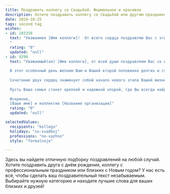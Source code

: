 ```yaml
---
title: Поздравить коллегу со Свадьбой. Формальное и красивое
description: Хотите поздравить коллегу со Свадьбой или другим праздником? Наш ИИ создаст незабываемое поздравление, а вы обязательно выделитесь среди других.  
date: 2024-10-25
tags: second tag
wishes:
- id: 103358
  text: "Уважаемая [Имя коллеги]!  От всего сердца поздравляю Вас с этим замечательным событием – свадьбой! Желаю Вам и Вашему супругу крепкой любви, взаимопонимания, семейного благополучия и долгих лет счастливой совместной жизни. Пусть Ваш союз будет наполнен радостью, теплом и нежностью.  Будьте счастливы!
  "
  rating: "0"
  updated: "null"
- id: 9290
  text: "Уважаемый(ая) [Имя коллеги], от всей души поздравляем Вас со вступлением в брак.
  
  В этот особенный день желаем Вам и Вашей второй половинке долгих и счастливых лет семейной жизни. Пусть Ваш союз будет наполнен любовью, пониманием и поддержкой.
  
  Сочетание двух сердец знаменует собой начало нового этапа Вашей жизни. Пусть он будет полон радости, гармонии и благополучия. Желаем Вам верного спутника жизни, который будет всегда рядом и разделит с Вами все радости и трудности.
  
  Пусть Ваша семья станет крепкой и надежной опорой, где Вы всегда найдете тепло, заботу и любовь. Счастья Вам, долголетия и пусть Ваш дом будет всегда полон гостеприимства и веселья.
  
  Искренне,
  [Ваше имя] и коллектив [Название организации]"
  rating: "0"
  updated: "null"

selectedValues:
  recipients: "kollegu"
  holidays: "so-svadboj"
  professions: "ne-vazhno"
  style: "formalnoje"

---
```


Здесь вы найдете отличную подборку поздравлений на любой случай.
Хотите поздравить друга с днём рождения, коллегу с профессиональным праздником или близких с Новым годом? У нас есть всё, чтобы сделать ваш поздравительный текст незабываемым. Выбирайте нужную категорию и находите лучшие слова для ваших близких и друзей!
